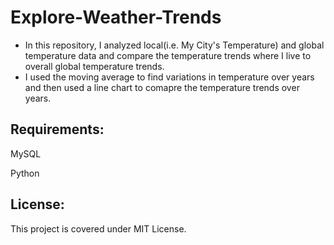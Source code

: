 # Explore-Weather-Trends
- In this repository, I analyzed local(i.e. My City's Temperature) and global temperature data and compare the temperature trends where I live to overall global temperature trends.
- I used the moving average to find variations in temperature over years and then used a line chart to comapre the temperature trends over years.
 ## Requirements:
 MySQL

Python
 ## License:
 This project is covered under MIT License.
